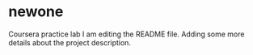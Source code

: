 # newone
Coursera practice lab
I am editing the README file. Adding some more details about the project description.

